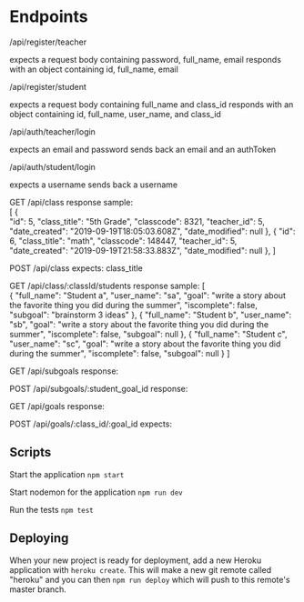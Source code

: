 
Endpoints
==========

/api/register/teacher

expects a request body containing password, full_name, email
responds with an object containing id, full_name, email

/api/register/student

expects a request body containing full_name and class_id
responds with an object containing id, full_name, user_name, and class_id

/api/auth/teacher/login

expects an email and password
sends back an email and an authToken

/api/auth/student/login

expects a username
sends back a username

GET /api/class
response sample:  
[ 
  {   
    "id": 5,
    "class_title": "5th Grade",
    "classcode": 8321,
    "teacher_id": 5,
    "date_created": "2019-09-19T18:05:03.608Z",
    "date_modified": null
  },
  {
    "id": 6,
    "class_title": "math",
    "classcode": 148447,
    "teacher_id": 5,
    "date_created": "2019-09-19T21:58:33.883Z",
    "date_modified": null
  },
]

POST /api/class
expects: class_title

GET /api/class/:classId/students
response sample: 
[    
    {
        "full_name": "Student a",
        "user_name": "sa",
        "goal": "write a story about the favorite thing you did during the summer",
        "iscomplete": false,
        "subgoal": "brainstorm 3 ideas"
    },
    {
        "full_name": "Student b",
        "user_name": "sb",
        "goal": "write a story about the favorite thing you did during the summer",
        "iscomplete": false,
        "subgoal": null
    },
    {
        "full_name": "Student c",
        "user_name": "sc",
        "goal": "write a story about the favorite thing you did during the summer",
        "iscomplete": false,
        "subgoal": null
    }
]


GET /api/subgoals
response:

POST /api/subgoals/:student_goal_id 
response:

GET /api/goals
response:

POST /api/goals/:class_id/:goal_id
expects:


## Scripts

Start the application `npm start`

Start nodemon for the application `npm run dev`

Run the tests `npm test`

## Deploying

When your new project is ready for deployment, add a new Heroku application with `heroku create`. This will make a new git remote called "heroku" and you can then `npm run deploy` which will push to this remote's master branch.